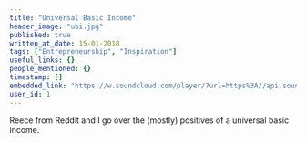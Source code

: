 ```yaml
---
title: "Universal Basic Income"
header_image: "ubi.jpg"
published: true
written_at_date: 15-01-2018
tags: ["Entrepreneurship", "Inspiration"]
useful_links: {}
people_mentioned: {}
timestamp: []
embedded_link: "https://w.soundcloud.com/player/?url=https%3A//api.soundcloud.com/tracks/350539981"
user_id: 1
---
```


Reece from Reddit and I go over the (mostly) positives of a universal basic income.  
